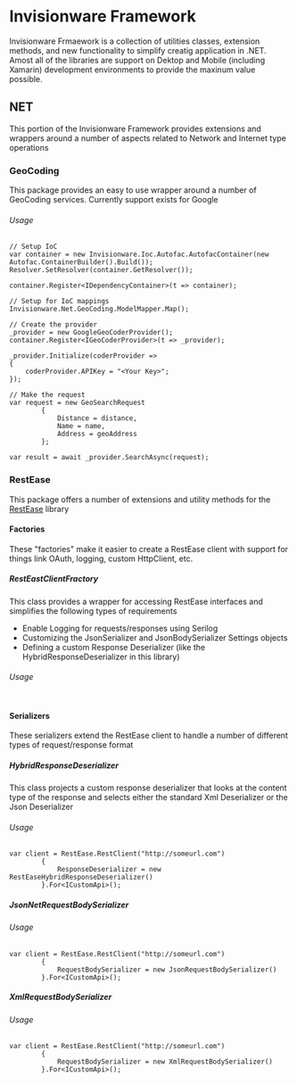 # Invisionware Framework

Invisionware Frmaework is a collection of utilities classes, extension methods, and new functionality to simplify creatig application in .NET. Amost all of the libraries are support on Dektop and Mobile (including Xamarin) development environments to provide the maxinum value possible.

## NET
This portion of the Invisionware Framework provides extensions and wrappers around a number of aspects related to Network and Internet type operations 

### GeoCoding
This package provides an easy to use wrapper around a number of GeoCoding services.  Currently support exists for Google

###### Usage
```
// Setup IoC
var container = new Invisionware.Ioc.Autofac.AutofacContainer(new Autofac.ContainerBuilder().Build());
Resolver.SetResolver(container.GetResolver());

container.Register<IDependencyContainer>(t => container);

// Setup for IoC mappings
Invisionware.Net.GeoCoding.ModelMapper.Map();

// Create the provider 
_provider = new GoogleGeoCoderProvider();
container.Register<IGeoCoderProvider>(t => _provider);

_provider.Initialize(coderProvider =>
{
	coderProvider.APIKey = "<Your Key>";
});

// Make the request
var request = new GeoSearchRequest
		{
			Distance = distance,
			Name = name,
			Address = geoAddress
		};

var result = await _provider.SearchAsync(request);

```

### RestEase
This package offers a number of extensions and utility methods for the [RestEase](https://github.com/canton7/RestEase) library

#### Factories
These "factories" make it easier to create a RestEase client with support for things link OAuth, logging, custom HttpClient, etc.

##### RestEastClientFractory
This class provides a wrapper for accessing RestEase interfaces and simplifies the following types of requirements
- Enable Logging for requests/responses using Serilog
- Customizing the JsonSerializer and JsonBodySerializer Settings objects
- Defining a custom Response Deserializer (like the HybridResponseDeserializer in this library)

###### Usage
```
```

#### Serializers
These serializers extend the RestEase client to handle a number of different types of request/response format

##### HybridResponseDeserializer
This class projects a custom response deserializer that looks at the content type of the response and selects either the standard Xml Deserializer or the Json Deserializer

###### Usage
```
var client = RestEase.RestClient("http://someurl.com")
		{
			ResponseDeserializer = new RestEaseHybridResponseDeserializer()
		}.For<ICustomApi>();
```

##### JsonNetRequestBodySerializer

###### Usage
```
var client = RestEase.RestClient("http://someurl.com")
		{
			RequestBodySerializer = new JsonRequestBodySerializer()
		}.For<ICustomApi>();
```

##### XmlRequestBodySerializer

###### Usage
```
var client = RestEase.RestClient("http://someurl.com")
		{
			RequestBodySerializer = new XmlRequestBodySerializer()
		}.For<ICustomApi>();
```

